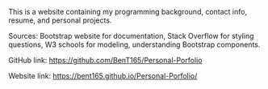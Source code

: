 This is a website containing my programming background, contact info, resume, and personal projects.

Sources:
Bootstrap website for documentation,
Stack Overflow for styling questions,
W3 schools for modeling, understanding Bootstrap components.

GitHub link: https://github.com/BenT165/Personal-Porfolio

Website link: https://bent165.github.io/Personal-Porfolio/
